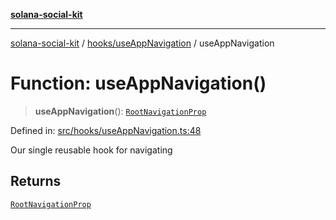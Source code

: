 [**solana-social-kit**](../../../README.md)

***

[solana-social-kit](../../../README.md) / [hooks/useAppNavigation](../README.md) / useAppNavigation

# Function: useAppNavigation()

> **useAppNavigation**(): [`RootNavigationProp`](../type-aliases/RootNavigationProp.md)

Defined in: [src/hooks/useAppNavigation.ts:48](https://github.com/SendArcade/solana-social-starter/blob/03568260ca96ed63f77049843c721de1cb011893/src/hooks/useAppNavigation.ts#L48)

Our single reusable hook for navigating

## Returns

[`RootNavigationProp`](../type-aliases/RootNavigationProp.md)
